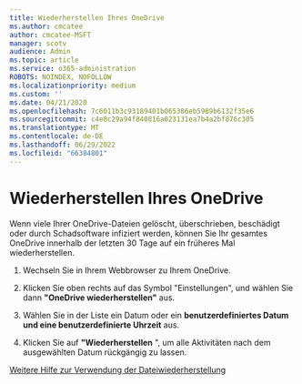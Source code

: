 ```yaml
---
title: Wiederherstellen Ihres OneDrive
ms.author: cmcatee
author: cmcatee-MSFT
manager: scotv
audience: Admin
ms.topic: article
ms.service: o365-administration
ROBOTS: NOINDEX, NOFOLLOW
ms.localizationpriority: medium
ms.custom: ''
ms.date: 04/21/2020
ms.openlocfilehash: 7c6011b3c93189401b065386eb5989b6132f35e6
ms.sourcegitcommit: c4e8c29a94f840816a023131ea7b4a2bf876c305
ms.translationtype: MT
ms.contentlocale: de-DE
ms.lasthandoff: 06/29/2022
ms.locfileid: "66384801"
---
```

# <a name="restore-your-onedrive"></a>Wiederherstellen Ihres OneDrive

Wenn viele Ihrer OneDrive-Dateien gelöscht, überschrieben, beschädigt oder durch Schadsoftware infiziert werden, können Sie Ihr gesamtes OneDrive innerhalb der letzten 30 Tage auf ein früheres Mal wiederherstellen.
  
1. Wechseln Sie in Ihrem Webbrowser zu Ihrem OneDrive.
    
2. Klicken Sie oben rechts auf das Symbol "Einstellungen", und wählen Sie dann **"OneDrive wiederherstellen"** aus.
    
3. Wählen Sie in der Liste ein Datum oder ein **benutzerdefiniertes Datum und eine benutzerdefinierte Uhrzeit** aus.
    
4. Klicken Sie auf **"Wiederherstellen** ", um alle Aktivitäten nach dem ausgewählten Datum rückgängig zu lassen. 
    
[Weitere Hilfe zur Verwendung der Dateiwiederherstellung](https://go.microsoft.com/fwlink/?linkid=872874)
  

